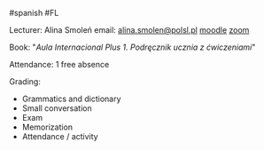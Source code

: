 #spanish #FL 

Lecturer: Alina Smoleń
email: alina.smolen@polsl.pl
[moodle](https://platforma.polsl.pl/rjo5/course/view.php?id=1075)
[zoom](https://zoom.us/j/8173806543)

Book: "*Aula Internacional Plus 1. Podręcznik ucznia z ćwiczeniami*"

Attendance: 1 free absence

Grading:
- Grammatics and dictionary
- Small conversation
- Exam
- Memorization
- Attendance / activity
